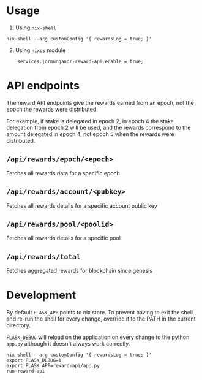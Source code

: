 # Usage

1. Using `nix-shell`

```
nix-shell --arg customConfig '{ rewardsLog = true; }'
```

2. Using `nixos` module

```
    services.jormungandr-reward-api.enable = true;
```

# API endpoints

The reward API endpoints give the rewards earned from an epoch, not the epoch the rewards were distributed.

For example, if stake is delegated in epoch 2, in epoch 4 the stake delegation from epoch 2 will be used, and the
rewards correspond to the amount delegated in epoch 4, not epoch 5 when the rewards were distributed.

## `/api/rewards/epoch/<epoch>`

Fetches all rewards data for a specific epoch

## `/api/rewards/account/<pubkey>`

Fetches all rewards details for a specific account public key

## `/api/rewards/pool/<poolid>`

Fetches all rewards details for a specific pool

## `/api/rewards/total`

Fetches aggregated rewards for blockchain since genesis

# Development

By default `FLASK_APP` points to nix store. To prevent having to exit the shell and
re-run the shell for every change, override it to the PATH in the current directory.

`FLASK_DEBUG` will reload on the application on every change to the python `app.py`
although it doesn't always work correctly.

```
nix-shell --arg customConfig '{ rewardsLog = true; }'
export FLASK_DEBUG=1
export FLASK_APP=reward-api/app.py
run-reward-api
```
